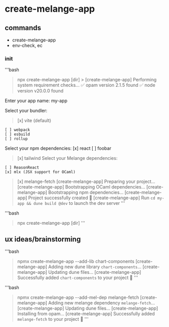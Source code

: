 # create-melange-app

## commands

- create-melange-app
- env-check, ec

### init

'''bash

> npx create-melange-app [dir] > [create-melange-app] Performing system requirement checks...
> ✅ opam version 2.1.5 found
> ✅ node version v20.0.0 found

Enter your app name: my-app

Select your bundler:

> [x] vite (default)

    [ ] webpack
    [ ] esbuild
    [ ] rollup

Select your npm dependencies:
[x] react
[ ] foobar

> [x] tailwind
> Select your Melange dependencies:

    [ ] ReasonReact
    [x] mlx (JSX support for OCaml)

> [x] melange-fetch
> [create-melange-app] Preparing your project...
> [create-melange-app] Bootstrapping OCaml dependencies...
> [create-melange-app] Bootstrapping npm dependencies...
> [create-melange-app] Project successfully created 🎉
> [create-melange-app] Run `cd my-app && dune build @dev` to launch the dev server
> '''

'''bash

> npx create-melange-app [dir]
> '''

## ux ideas/brainstorming

'''bash

> npmx create-melange-app --add-lib chart-components
> [create-melange-app] Adding new dune library `chart-components`...
> [create-melange-app] Updating dune files...
> [create-melange-app] Successfully added `chart-components` to your project 🎉
> '''

'''bash

> npmx create-melange-app --add-mel-dep melange-fetch
> [create-melange-app] Adding new melange dependency `melange-fetch`...
> [create-melange-app] Updating dune files...
> [create-melange-app] Installing from opam...
> [create-melange-app] Successfully added `melange-fetch` to your project 🎉
> '''
